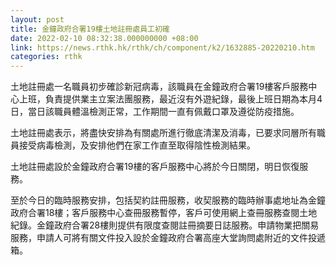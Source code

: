 ```yaml
---
layout: post
title: 金鐘政府合署19樓土地註冊處員工初確
date: 2022-02-10 08:32:38.000000000 +08:00
link: https://news.rthk.hk/rthk/ch/component/k2/1632885-20220210.htm
categories: rthk
---
```


土地註冊處一名職員初步確診新冠病毒，該職員在金鐘政府合署19樓客戶服務中心上班，負責提供業主立案法團服務，最近沒有外遊紀錄，最後上班日期為本月4日，當日該職員體溫檢測正常，工作期間一直有佩戴口罩及遵從防疫措施。
 
​土地註冊處表示，將盡快安排為有關處所進行徹底清潔及消毒，已要求同層所有職員接受病毒檢測，及安排他們在家工作直至取得陰性檢測結果。
 
土地註冊處設於金鐘政府合署19樓的客戶服務中心將於今日關閉，明日恢復服務。

至於今日的臨時服務安排，包括契約註冊服務，收契服務的臨時辦事處地址為金鐘政府合署18樓；客戶服務中心查冊服務暫停，客戶可使用網上查冊服務查閱土地紀錄。金鐘政府合署28樓則提供有限度查閱註冊摘要日誌服務。申請物業把關易服務，申請人可將有關文件投入設於金鐘政府合署高座大堂詢問處附近的文件投遞箱。
